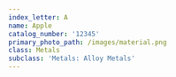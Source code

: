```yaml
---
index_letter: A
name: Apple
catalog_number: '12345'
primary_photo_path: /images/material.png
class: Metals
subclass: 'Metals: Alloy Metals'
---
```


